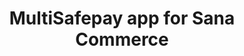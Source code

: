 ---
title : "MultiSafepay app for Sana Commerce"
meta_title: "Sana Commerce plugin integration - MultiSafepay Docs"
layout: 'single'
meta_description: "MultiSafepay app for Sana Commerce. Easily integrate MultiSafepay payment solutions into your Dynamicweb platform with the free app"
logo: "/logo/Integrations/Sana_Commerce.svg"
weight: 10
title_short: "Sana Commerce"
description_short: "Easily integrate MultiSafepay payment solutions into your Sana Commerce platform with the free app."
description: "Easily integrate MultiSafepay payment solutions into your Sana Commerce platform with the free app. Please note that the minimum version of Sana Commerce required to use MultiSafepay is version 9.3. If you would like to integrate MultiSafepay with Sana Commerce, please visit the main website of [Sana Commerce for step by step instructions](https://help.sana-commerce.com/sana-commerce-93/payment-services/multisafepay/introduction) This app is managed by our partner Sana Commerce. For support, please contact [Sana Commerce](https://www.sana-commerce.com/nl/contact) directly."
layout: 'single'
---